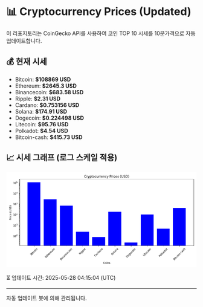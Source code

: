 
# 📊 Cryptocurrency Prices (Updated)

이 리포지토리는 CoinGecko API를 사용하여 코인 TOP 10 시세를 10분가격으로 자동 업데이트합니다.

## 💰 현재 시세
- Bitcoin: **$108869 USD**
- Ethereum: **$2645.3 USD**
- Binancecoin: **$683.58 USD**
- Ripple: **$2.31 USD**
- Cardano: **$0.753156 USD**
- Solana: **$174.91 USD**
- Dogecoin: **$0.224498 USD**
- Litecoin: **$95.76 USD**
- Polkadot: **$4.54 USD**
- Bitcoin-cash: **$415.73 USD**

## 📈 시세 그래프 (로그 스케일 적용)
![Crypto Prices](crypto_prices.png)

⏳ 업데이트 시간: 2025-05-28 04:15:04 (UTC)

---
자동 업데이트 봇에 의해 관리됩니다.
